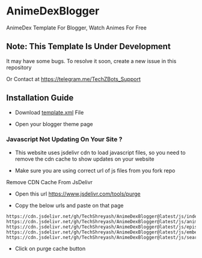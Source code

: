 # AnimeDexBlogger

AnimeDex Template For Blogger, Watch Animes For Free

## Note: This Template Is Under Development

It may have some bugs. To resolve it soon, create a new issue in this repository

Or Contact at https://telegram.me/TechZBots_Support


## Installation Guide

- Download [template.xml](./template.xml) File

- Open your blogger theme page


### Javascript Not Updating On Your Site ?

- This website uses jsdelivr cdn to load javascript files, so you need to remove the cdn cache to show updates on your website

- Make sure you are using correct url of js files from you fork repo

Remove CDN Cache From JsDelivr

- Open this url https://www.jsdelivr.com/tools/purge

- Copy the below urls and paste on that page

```
https://cdn.jsdelivr.net/gh/TechShreyash/AnimeDexBlogger@latest/js/index.js
https://cdn.jsdelivr.net/gh/TechShreyash/AnimeDexBlogger@latest/js/anime.js
https://cdn.jsdelivr.net/gh/TechShreyash/AnimeDexBlogger@latest/js/episode.js
https://cdn.jsdelivr.net/gh/TechShreyash/AnimeDexBlogger@latest/js/embed.js
https://cdn.jsdelivr.net/gh/TechShreyash/AnimeDexBlogger@latest/js/search.js
```

- Click on purge cache button
